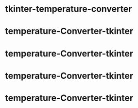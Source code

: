 # tkinter-temperature-converter
# temperature-Converter-tkinter
# temperature-Converter-tkinter
# temperature-Converter-tkinter
# temperature-Converter-tkinter
